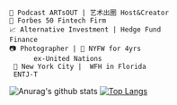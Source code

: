 <!--START_SECTION:waka-->
```text
🎤 Podcast ARTsOUT | 艺术出圈 Host&Creator
💼 Forbes 50 Fintech Firm
📈 Alternative Investment | Hedge Fund
Finance
📷 Photographer | 📸 NYFW for 4yrs
      ex-United Nations
 📍 New York City |  WFH in Florida
 ENTJ-T
```
<!--END_SECTION:waka-->
![Anurag's github stats](https://github-readme-stats.vercel.app/api?username=pxd0207&theme=dracula&show_icons=true)
[![Top Langs](https://github-readme-stats.vercel.app/api/top-langs/?username=pxd0207)](https://github.com/anuraghazra/github-readme-stats)
